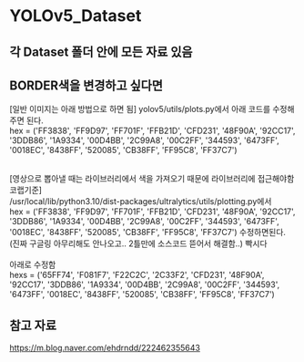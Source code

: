 # YOLOv5_Dataset

## 각 Dataset 폴더 안에 모든 자료 있음

## BORDER색을 변경하고 싶다면
[일반 이미지는 아래 방법으로 하면 됨]
yolov5/utils/plots.py에서 아래 코드를 수정해주면 된다.<br>
 hex = ('FF3838', 'FF9D97', 'FF701F', 'FFB21D', 'CFD231', '48F90A', '92CC17', '3DDB86', '1A9334', '00D4BB', 
        '2C99A8', '00C2FF', '344593', '6473FF', '0018EC', '8438FF', '520085', 'CB38FF', 'FF95C8', 'FF37C7') <br><br>

[영상으로 뽑아낼 때는 라이브러리에서 색을 가져오기 때문에 라이브러리에 접근해야함 코랩기준]<br>
/usr/local/lib/python3.10/dist-packages/ultralytics/utils/plotting.py에서<br>
hex = ('FF3838', 'FF9D97', 'FF701F', 'FFB21D', 'CFD231', '48F90A', '92CC17', '3DDB86', '1A9334', '00D4BB', 
        '2C99A8', '00C2FF', '344593', '6473FF', '0018EC', '8438FF', '520085', 'CB38FF', 'FF95C8', 'FF37C7') 
수정하면된다. (진짜 구글링 아무리해도 안나오고.. 2틀만에 소스코드 뜯어서 해결함..) 빡시다<br>
<br>
아래로 수정함<br>
hexs = ('65FF74', 'F081F7', 'F22C2C', '2C33F2', 'CFD231', '48F90A', '92CC17', '3DDB86', '1A9334', '00D4BB',
        '2C99A8', '00C2FF', '344593', '6473FF', '0018EC', '8438FF', '520085', 'CB38FF', 'FF95C8', 'FF37C7')<br>
## 참고 자료
https://m.blog.naver.com/ehdrndd/222462355643
